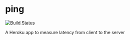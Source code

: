 # ping
[![Build Status](https://travis-ci.org/zunda/ping.svg?branch=master)](https://travis-ci.org/zunda/ping)

A Heroku app to measure latency from client to the server
